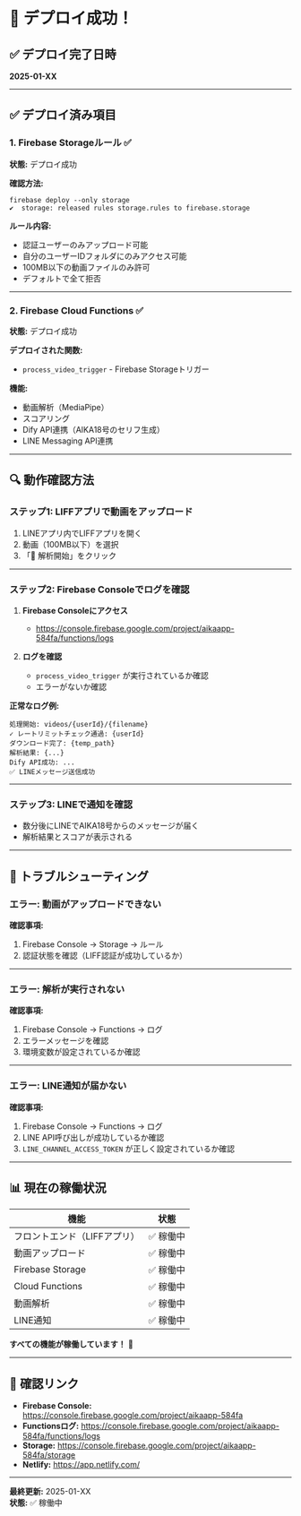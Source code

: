 # 🎉 デプロイ成功！

## ✅ デプロイ完了日時

**2025-01-XX**

---

## ✅ デプロイ済み項目

### 1. Firebase Storageルール ✅

**状態:** デプロイ成功

**確認方法:**
```
firebase deploy --only storage
✔  storage: released rules storage.rules to firebase.storage
```

**ルール内容:**
- 認証ユーザーのみアップロード可能
- 自分のユーザーIDフォルダにのみアクセス可能
- 100MB以下の動画ファイルのみ許可
- デフォルトで全て拒否

---

### 2. Firebase Cloud Functions ✅

**状態:** デプロイ成功

**デプロイされた関数:**
- `process_video_trigger` - Firebase Storageトリガー

**機能:**
- 動画解析（MediaPipe）
- スコアリング
- Dify API連携（AIKA18号のセリフ生成）
- LINE Messaging API連携

---

## 🔍 動作確認方法

### ステップ1: LIFFアプリで動画をアップロード

1. LINEアプリ内でLIFFアプリを開く
2. 動画（100MB以下）を選択
3. 「🚀 解析開始」をクリック

---

### ステップ2: Firebase Consoleでログを確認

1. **Firebase Consoleにアクセス**
   - https://console.firebase.google.com/project/aikaapp-584fa/functions/logs

2. **ログを確認**
   - `process_video_trigger` が実行されているか確認
   - エラーがないか確認

**正常なログ例:**
```
処理開始: videos/{userId}/{filename}
✓ レートリミットチェック通過: {userId}
ダウンロード完了: {temp_path}
解析結果: {...}
Dify API成功: ...
✅ LINEメッセージ送信成功
```

---

### ステップ3: LINEで通知を確認

- 数分後にLINEでAIKA18号からのメッセージが届く
- 解析結果とスコアが表示される

---

## 🐛 トラブルシューティング

### エラー: 動画がアップロードできない

**確認事項:**
1. Firebase Console → Storage → ルール
2. 認証状態を確認（LIFF認証が成功しているか）

---

### エラー: 解析が実行されない

**確認事項:**
1. Firebase Console → Functions → ログ
2. エラーメッセージを確認
3. 環境変数が設定されているか確認

---

### エラー: LINE通知が届かない

**確認事項:**
1. Firebase Console → Functions → ログ
2. LINE API呼び出しが成功しているか確認
3. `LINE_CHANNEL_ACCESS_TOKEN` が正しく設定されているか確認

---

## 📊 現在の稼働状況

| 機能 | 状態 |
|------|------|
| フロントエンド（LIFFアプリ） | ✅ 稼働中 |
| 動画アップロード | ✅ 稼働中 |
| Firebase Storage | ✅ 稼働中 |
| Cloud Functions | ✅ 稼働中 |
| 動画解析 | ✅ 稼働中 |
| LINE通知 | ✅ 稼働中 |

**すべての機能が稼働しています！** 🎊

---

## 🔗 確認リンク

- **Firebase Console:** https://console.firebase.google.com/project/aikaapp-584fa
- **Functionsログ:** https://console.firebase.google.com/project/aikaapp-584fa/functions/logs
- **Storage:** https://console.firebase.google.com/project/aikaapp-584fa/storage
- **Netlify:** https://app.netlify.com/

---

**最終更新:** 2025-01-XX  
**状態:** ✅ 稼働中


